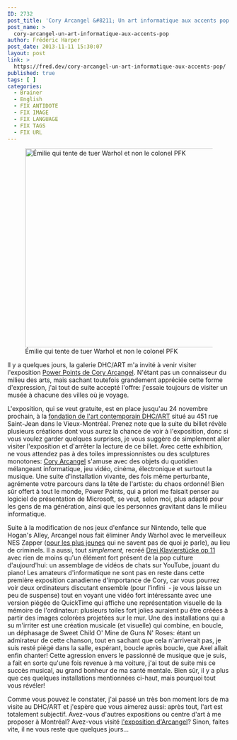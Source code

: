 ```yaml
---
ID: 2732
post_title: 'Cory Arcangel &#8211; Un art informatique aux accents pop'
post_name: >
  cory-arcangel-un-art-informatique-aux-accents-pop
author: Frédéric Harper
post_date: 2013-11-11 15:30:07
layout: post
link: >
  https://fred.dev/cory-arcangel-un-art-informatique-aux-accents-pop/
published: true
tags: [ ]
categories:
  - Brainer
  - English
  - FIX ANTIDOTE
  - FIX IMAGE
  - FIX LANGUAGE
  - FIX TAGS
  - FIX URL
---
```

<figure><img alt="Émilie qui tente de tuer Warhol et non le colonel PFK" src="http://fred.dev/wp-content/uploads/2013/11/KillWarhol.jpg" width="600" height="450"/><figcaption> Émilie qui tente de tuer Warhol et non le colonel PFK</figcaption></figure><p>Il y a quelques jours, la galerie DHC/ART m'a invité à venir visiter l'exposition <a href="https://dhc-art.org/en/exhibitions/cory-arcangel" target="_blank" rel="noopener noreferrer">Power Points de Cory Arcangel</a>. N'étant pas un connaisseur du milieu des arts, mais sachant toutefois grandement appréciée cette forme d'expression, j'ai tout de suite accepté l'offre: j'essaie toujours de visiter un musée à chacune des villes où je voyage.</p><p>L'exposition, qui se veut gratuite, est en place jusqu'au 24 novembre prochain, à la <a href="https://dhc-art.org/" target="_blank" rel="noopener noreferrer">fondation de l'art contemporain DHC/ART</a> situé au 451 rue Saint-Jean dans le Vieux-Montréal. Prenez note que la suite du billet révèle plusieurs créations dont vous aurez la chance de voir à l'exposition, donc si vous voulez garder quelques surprises, je vous suggère de simplement aller visiter l'exposition et d'arrêter la lecture de ce billet. Avec cette exhibition, ne vous attendez pas à des toiles impressionnistes ou des sculptures monotones: <a href="https://www.coryarcangel.com/" target="_blank" rel="noopener noreferrer">Cory Arcangel</a> s'amuse avec des objets du quotidien mélangeant informatique, jeu vidéo, cinéma, électronique et surtout la musique. Une suite d'installation vivante, des fois même perturbante, agrémente votre parcours dans la tête de l'artiste: du chaos ordonné! Bien sûr offert à tout le monde, Power Points, qui a priori me faisait penser au logiciel de présentation de Microsoft, se veut, selon moi, plus adapté pour les gens de ma génération, ainsi que les personnes gravitant dans le milieu informatique.</p><p>Suite à la modification de nos jeux d'enfance sur Nintendo, telle que Hogan's Alley, Arcangel nous fait éliminer Andy Warhol avec le merveilleux NES Zapper (<a href="https://en.wikipedia.org/wiki/NES_Zapper" target="_blank" rel="noopener noreferrer">pour les plus jeunes</a> qui ne savent pas de quoi je parle), au lieu de criminels. Il a aussi, tout <em>simplement,</em> recréé <a href="https://www.coryarcangel.com/things-i-made/dreiklavierstucke/" target="_blank" rel="noopener noreferrer">Drei Klavierstücke op 11</a> avec rien de moins qu'un élément fort présent de la pop culture d'aujourd'hui: un assemblage de vidéos de chats sur YouTube, jouant du piano! Les amateurs d'informatique ne sont pas en reste dans cette première exposition canadienne d'importance de Cory, car vous pourrez voir deux ordinateurs discutant ensemble (pour l'infini  - je vous laisse un peu de suspense) tout en voyant une vidéo fort intéressante avec une version piégée de QuickTime qui affiche une représentation visuelle de la mémoire de l'ordinateur: plusieurs toiles fort jolies auraient pu être créées à partir des images colorées projetées sur le mur. Une des installations qui a su m'irriter est une création musicale (et visuelle) qui combine, en boucle, un déphasage de Sweet Child O' Mine de Guns N' Roses: étant un admirateur de cette chanson, tout en sachant que cela n'arriverait pas, je suis resté piégé dans la salle, espérant, boucle après boucle, que Axel allait enfin chanter! Cette agression envers le passionné de musique que je suis, a fait en sorte qu'une fois revenue à ma voiture, j'ai tout de suite mis ce succès musical, au grand bonheur de ma santé mentale. Bien sûr, il y a plus que ces quelques installations mentionnées ci-haut, mais pourquoi tout vous révéler!</p><p>Comme vous pouvez le constater, j'ai passé un très bon moment lors de ma visite au DHC/ART et j'espère que vous aimerez aussi: après tout, l'art est totalement subjectif. Avez-vous d'autres expositions ou centre d'art à me proposer à Montréal? Avez-vous visité <a href="https://dhc-art.org/en/exhibitions/cory-arcangel" target="_blank" rel="noopener noreferrer">l'exposition d'Arcangel</a>? Sinon, faites vite, il ne vous reste que quelques jours...</p> 